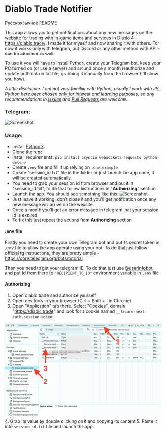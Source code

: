 # Diablo Trade Notifier

[Русскоязычное README](https://github.com/TrayHard/diablo-trade-notifier/blob/main/README_RU.md)

This app allows you to get notifications about any new messages on the website for trading with in-game items and 
services in Diablo 4 - https://diablo.trade/. I made it for myself and now sharing it with others. For now it works only
with telegram, but Discord or any other method with API - can be attached as well. 

To use it you will have to install Python, create your Telegram bot, keep your PC turned on (or use a server) and around 
once a month reauthorize and update auth data in txt file, grabbing it manually from the browser (I'll show you how).

_A little disclaimer: I am not very familiar with Python, usually I work with JS, Python here been chosen only for interest and learning purposes,
so any recommendations in [Issues](https://github.com/TrayHard/diablo-trade-notifier/issues)
and [Pull Requests](https://github.com/TrayHard/diablo-trade-notifier/pulls) are welcome._

### Telegram:

![Screenshot](https://i.imgur.com/d6mRbvj.png)

### Usage:
- Install [Python 3](https://www.python.org/downloads/). 
- Clone the repo
- Install requirements: `pip install asyncio websockets requests python-dotenv`
- Create `.env` file and fill it up relying on `.env.example`
- Create "session_id.txt" file in the folder or just launch the app once, it will be created automatically.
- You need to grab your session id from browser and put it in "session_id.txt", to do that follow instructions in "**Authorizing**" section
- Launch the app. You should see something like this:
![Screenshot](https://i.imgur.com/4bSaT1u.png)
- Just leave it working, don't close it and you'll get notification once any new message will arrive on the website.
- Once a month you'll get an error message in telegram that your session id is expired
- To fix this just repeat the actions from **Authorizing** section


#### .env file
Firstly you need to create your own Telegram bot and put its secret token in .env file to allow the app operate using your bot. 
To do that just follow official tg instructions, they are pretty simple - https://core.telegram.org/bots/tutorial.

Then you need to get your telegram ID. To do that just use [@userinfobot](https://t.me/userinfobot), and put Id from there
to `"RECIPIENT_TG_ID"` environment variable in `.env` file

#### Authorizing
1. Open diablo.trade and authorize yourself
2. Open dev tools in your browser (Ctrl + Shift + I in Chrome)
3. Open "Application" tab there. Select "Cookies", domain "https://diablo.trade" and look for a cookie named `__Secure-next-auth.session-token`:

![](images/authorizing.png)
4. Grab its value by double clicking on it and copying its content
5. Paste it into `session_id.txt` file and launch the app.
